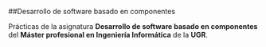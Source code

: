 ##Desarrollo de software basado en componentes

Prácticas de la asignatura **Desarrollo de software basado en componentes** del **Máster profesional en Ingeniería Informática** de la **UGR**.
